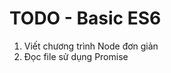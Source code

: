 TODO - Basic ES6
===================================================

1. Viết chương trình Node đơn giản
2. Đọc file sử dụng Promise


